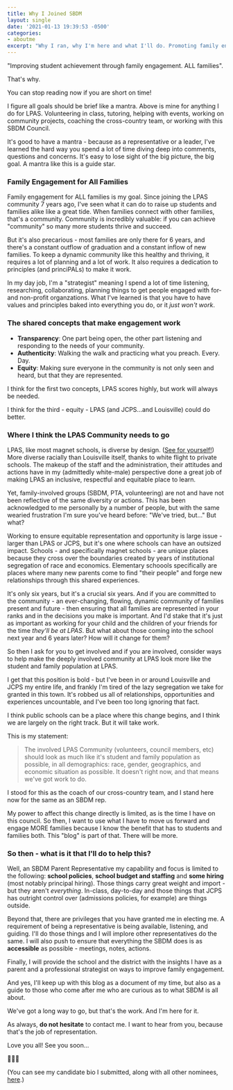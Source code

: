 ```yaml
---
title: Why I Joined SBDM
layout: single
date: '2021-01-13 19:39:53 -0500'
categories:
- aboutme
excerpt: "Why I ran, why I'm here and what I'll do. Promoting family engagement for ALL families."
---
```


"Improving student achievement through family engagement. ALL families".

That's why. 

You can stop reading now if you are short on time!

I figure all goals should be brief like a mantra. Above is mine for anything I do for LPAS. Volunteering in class, tutoring, helping with events, working on community projects, coaching the cross-country team, or working with this SBDM Council. 

It's good to have a mantra - because as a representative or a leader, I've learned the hard way you spend a lot of time diving deep into comments, questions and concerns. It's easy to lose sight of the big picture, the big goal. A mantra like this is a guide star.

### Family Engagement for All Families ###

Family engagement for ALL families is my goal. Since joining the LPAS community 7 years ago, I've seen what it can do to raise up students and families alike like a great tide. When families connect with other families, that's a community. Community is incredibly valuable: if you can achieve "community" so many more students thrive and succeed. 

But it's also precarious - most families are only there for 6 years, and there's a constant outflow of graduation and a constant inflow of new families. To keep a dynamic community like this healthy and thriving, it requires a lot of planning and a lot of work. It also requires a dedication to principles (and princiPALs) to make it work.

In my day job, I'm a  "strategist" meaning I spend a lot of time listening, researching, collaborating, planning things to get people engaged with for- and non-profit organzations. What I've learned is that you have to have values and principles baked into everything you do, or it *just won't work*. 

### The shared concepts that make engagement work ###

* **Transparency**: One part being open, the other part listening and responding to the needs of your community.
* **Authenticity**: Walking the walk and practicing what you preach. Every. Day.
* **Equity**: Making sure everyone in the community is not only seen and heard, but that they are represented.

I think for the first two concepts, LPAS scores highly, but work will always be needed.

I think for the third - equity - LPAS (and JCPS...and Louisville) could do better. 

### Where I think the LPAS Community needs to go ###

LPAS, like most magnet schools, is diverse by design. ([See for yourself!](https://assessment.jefferson.kyschools.us/PublicDatasets/pdf/2021/47_Current_Enrollment_Race_Gender_ES.pdf)) More diverse racially than Louisville itself, thanks to white flight to private schools. The makeup of the staff and the administration, their attitudes and actions have in my (admittedly white-male) perspective done a great job of making LPAS an inclusive, respectful and equitable place to learn. 

Yet, family-involved groups (SBDM, PTA, volunteering) are not and have not been reflective of the same diversity or actions. This has been acknowledged to me personally by a number of people, but with the same wearied frustration I'm sure you've heard before: "We've tried, but..." But what?

Working to ensure equitable representation and opportunity is large issue - larger than LPAS or JCPS, but it's one where schools can have an outsized impact. Schools - and specifically magnet schools - are unique places because they cross over the boundaries created by years of institutional segregation of race and economics. Elementary schoools specifically are places where many new parents come to find "their people" and forge new relationships through this shared experiences.

It's only six years, but it's a crucial six years. And if you are committed to the community - an ever-changing, flowing, dynamic community of families present and future - then ensuring that all families are represented in your ranks and in the decisions you make is important. And I'd stake that it's just as important as working for your child and the children of your friends for the time *they'll be at LPAS*. But what about those coming into the school next year and 6 years later? How will it change for them? 

So then I ask for you to get involved and if you are involved, consider ways to help make the deeply involved community at LPAS look more like the student and family population at LPAS.

I get that this position is bold - but I've been in or around Louisville and JCPS my entire life, and frankly I'm tired of the lazy segregation we take for granted in this town. It's robbed us all of relationships, opportunities and experiences uncountable, and I've been too long ignoring that fact. 

I think public schools can be a place where this change begins, and I think we are largely on the right track. But it will take work.

This is my statement:

> The involved LPAS Community (volunteers, council members, etc) should look as much like it's student and family population as possible, in all demographics: race, gender, geographics, and economic situation as possible. It doesn't right now, and that means we've got work to do. 

I stood for this as the coach of our cross-country team, and I stand here now for the same as an SBDM rep. 

My power to affect this change directly is limited, as is the time I have on this council. So then, I want to use what I have to move us forward and engage MORE families because I know the benefit that has to students and families both. This "blog" is part of that. There will be more.

### So then - what is it that I'll do to help this? ###

Well, an SBDM Parent Representative my capability and focus is limited to the following: **school policies**, **school budget and staffing** and **some hiring** (most notably principal hiring). Those things carry great weight and import - but they aren't *everything*. In-class, day-to-day and those things that JCPS has outright control over (admissions policies, for example) are things outside.

Beyond that, there are privileges that you have granted me in electing me. A requirement of being a representative is being available, listening, and guiding. I'll do those things and I will implore other representatives do the same. I will also push to ensure that everything the SBDM does is as **accessible** as possible - meetings, notes, actions. 

Finally, I will provide the school and the district with the insights I have as a parent and a professional strategist on ways to improve family engagement.  

And yes, I'll keep up with this blog as a document of my time, but also as a guide to those who come after me who are curious as to what SBDM is all about.

We've got a long way to go, but that's the work. And I'm here for it.

As always, **do not hesitate** to contact me. I want to hear from you, because that's the job of representation. 

Love you all! See you soon...

🐶🐶🐶

(You can see my candidate bio I submitted, along with all other nominees, [here](https://docs.google.com/document/u/1/d/1qPZ7u95Z_aWTji28vAffEOSWyvD_yTLFtXpQwmbwB1c/).)